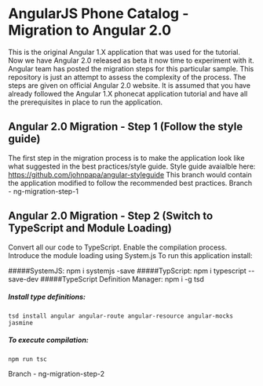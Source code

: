 # AngularJS Phone Catalog - Migration to Angular 2.0

This is the original Angular 1.X application that was used for the tutorial. Now we have Angular 2.0 released as beta it now time to experiment with it. Angular team has posted the migration steps for this particular sample. This repository is just an attempt to assess the complexity of the process. The steps are given on official Angular 2.0 website. It is assumed that you have already followed the Angular 1.X phonecat application tutorial and have all the prerequisites in place to run the application. 

## Angular 2.0 Migration - Step 1 (Follow the style guide)

The first step in the migration process is to make the application look like what suggested in the best practices/style guide. 
Style guide avaialble here: https://github.com/johnpapa/angular-styleguide 
This branch would contain the application modified to follow the recommended best practices.
Branch - ng-migration-step-1


## Angular 2.0 Migration - Step 2 (Switch to TypeScript and Module Loading)
Convert all our code to TypeScript. 
Enable the compilation process.
Introduce the module loading using System.js 
To run this application install:
	
#####SystemJS: 
    npm i systemjs -save
#####TypScript: 
    npm i typescript --save-dev
#####TypeScript Definition Manager: 
    npm i -g tsd
##### Install type definitions:
    tsd install angular angular-route angular-resource angular-mocks jasmine
##### To execute compilation: 
    npm run tsc 

Branch - ng-migration-step-2